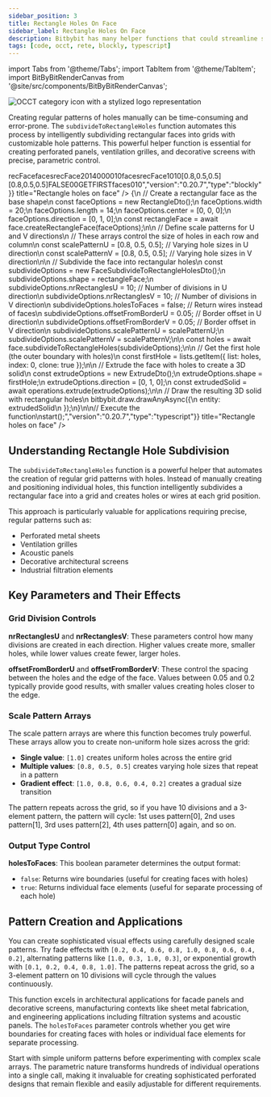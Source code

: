 ```yaml
---
sidebar_position: 3
title: Rectangle Holes On Face
sidebar_label: Rectangle Holes On Face
description: Bitbybit has many helper functions that could streamline some of the modeling tasks, such as subdividing given rectangle faces into multiple holes or wires.
tags: [code, occt, rete, blockly, typescript]
---
```


import Tabs from '@theme/Tabs';
import TabItem from '@theme/TabItem';
import BitByBitRenderCanvas from '@site/src/components/BitByBitRenderCanvas';

<img 
  class="category-icon-small" 
  src="https://s.bitbybit.dev/assets/icons/white/occt-icon.svg" 
  alt="OCCT category icon with a stylized logo representation" 
  title="OCCT category icon" />

Creating regular patterns of holes manually can be time-consuming and error-prone. The `subdivideToRectangleHoles` function automates this process by intelligently subdividing rectangular faces into grids with customizable hole patterns. This powerful helper function is essential for creating perforated panels, ventilation grilles, and decorative screens with precise, parametric control.

<Tabs groupId="simple-holes-live-examples">
<TabItem value="rete" label="Rete">
    <BitByBitRenderCanvas
    requireManualStart={true}
    script={{"script":"{\"id\":\"rete-v2-json\",\"nodes\":{\"5426441c41e8f5cf\":{\"id\":\"5426441c41e8f5cf\",\"name\":\"bitbybit.occt.shapes.face.createRectangleFace\",\"customName\":\"rectangle face\",\"async\":true,\"drawable\":true,\"data\":{\"genericNodeData\":{\"hide\":true,\"oneOnOne\":false,\"flatten\":0,\"forceExecution\":false},\"width\":20,\"length\":14,\"center\":[0,0,0],\"direction\":[0,1,0]},\"inputs\":{},\"position\":[345.2983055114746,314.52503173302796]},\"f22217faf02b0785\":{\"id\":\"f22217faf02b0785\",\"name\":\"bitbybit.occt.shapes.face.subdivideToRectangleHoles\",\"customName\":\"subdivide to rectangle holes\",\"async\":true,\"drawable\":true,\"data\":{\"genericNodeData\":{\"hide\":false,\"oneOnOne\":false,\"flatten\":0,\"forceExecution\":false},\"nrRectanglesU\":10,\"nrRectanglesV\":10,\"holesToFaces\":false,\"offsetFromBorderU\":0.05,\"offsetFromBorderV\":0.05},\"inputs\":{\"shape\":{\"connections\":[{\"node\":\"5426441c41e8f5cf\",\"output\":\"result\",\"data\":{}}]},\"scalePatternU\":{\"connections\":[{\"node\":\"550f3b6b8b2aa505\",\"output\":\"result\",\"data\":{}}]},\"scalePatternV\":{\"connections\":[{\"node\":\"99dd6ff34f6653e7\",\"output\":\"result\",\"data\":{}}]}},\"position\":[786.5151933544087,313.81030977782325]},\"6cabc11ad209ab15\":{\"id\":\"6cabc11ad209ab15\",\"name\":\"bitbybit.occt.operations.extrude\",\"customName\":\"extrude\",\"async\":true,\"drawable\":true,\"data\":{\"genericNodeData\":{\"hide\":false,\"oneOnOne\":false,\"flatten\":0,\"forceExecution\":false},\"direction\":[0,1,0]},\"inputs\":{\"shape\":{\"connections\":[{\"node\":\"1371efdcc602ecab\",\"output\":\"result\",\"data\":{}}]}},\"position\":[1617.2367813648507,314.2527322269106]},\"1371efdcc602ecab\":{\"id\":\"1371efdcc602ecab\",\"name\":\"bitbybit.lists.getItem\",\"customName\":\"get item\",\"async\":false,\"drawable\":false,\"data\":{\"genericNodeData\":{\"hide\":false,\"oneOnOne\":false,\"flatten\":0,\"forceExecution\":false},\"index\":0,\"clone\":true},\"inputs\":{\"list\":{\"connections\":[{\"node\":\"f22217faf02b0785\",\"output\":\"result\",\"data\":{}}]}},\"position\":[1224.9600069760618,315.2106752901691]},\"550f3b6b8b2aa505\":{\"id\":\"550f3b6b8b2aa505\",\"name\":\"bitbybit.json.parse\",\"customName\":\"parse\",\"async\":false,\"drawable\":false,\"data\":{\"genericNodeData\":{\"hide\":false,\"oneOnOne\":false,\"flatten\":0,\"forceExecution\":false},\"text\":\"[0.8,0.5,0.5]\"},\"inputs\":{},\"position\":[350.8630642517603,710.2281472271986]},\"99dd6ff34f6653e7\":{\"id\":\"99dd6ff34f6653e7\",\"name\":\"bitbybit.json.parse\",\"customName\":\"parse\",\"async\":false,\"drawable\":false,\"data\":{\"genericNodeData\":{\"hide\":false,\"oneOnOne\":false,\"flatten\":0,\"forceExecution\":false},\"text\":\"[0.8,0.5,0.5]\"},\"inputs\":{},\"position\":[349.19129322805645,984.5341384541671]}}}","version":"0.20.7","type":"rete"}}
    title="Rectangle holes on face"
    />
</TabItem>
<TabItem value="blockly" label="Blockly">
  <BitByBitRenderCanvas
    requireManualStart={true}
    script={{"script":"<xml xmlns=\"https://developers.google.com/blockly/xml\"><variables><variable id=\"Ldvr:Za]@6t%YtYC(fZb\">recFace</variable><variable id=\"[RsUo.DvUrH~{%iBh25D\">faces</variable></variables><block type=\"variables_set\" id=\"#1~0gby0xZk8BO,0au)F\" x=\"-166\" y=\"-194\"><field name=\"VAR\" id=\"Ldvr:Za]@6t%YtYC(fZb\">recFace</field><value name=\"VALUE\"><block type=\"bitbybit.occt.shapes.face.createRectangleFace\" id=\"!CO=J-c2+^0!Ox{z}V;5\"><value name=\"Width\"><block type=\"math_number\" id=\"Vqs!Pi/zzVA5e1*lI[[9\"><field name=\"NUM\">20</field></block></value><value name=\"Length\"><block type=\"math_number\" id=\"6knDm(2V*qrR|Mo^60Bc\"><field name=\"NUM\">14</field></block></value><value name=\"Center\"><block type=\"bitbybit.point.pointXYZ\" id=\"FyX3}}prU6rpGBLQ=WPy\"><value name=\"X\"><block type=\"math_number\" id=\"~H@ceir4M7[DA~MvLDBP\"><field name=\"NUM\">0</field></block></value><value name=\"Y\"><block type=\"math_number\" id=\"B!MlWD2h$pO%{@^:Mh(?\"><field name=\"NUM\">0</field></block></value><value name=\"Z\"><block type=\"math_number\" id=\"G@JSlI}e{wV1c}56A5m}\"><field name=\"NUM\">0</field></block></value></block></value><value name=\"Direction\"><block type=\"bitbybit.vector.vectorXYZ\" id=\"W;x/E^G1dC2[lb}o|^#P\"><value name=\"X\"><block type=\"math_number\" id=\"of+NQsRv__X;NS.4BMsA\"><field name=\"NUM\">0</field></block></value><value name=\"Y\"><block type=\"math_number\" id=\"Rp5E9W2-LsY8~hI$4T%h\"><field name=\"NUM\">1</field></block></value><value name=\"Z\"><block type=\"math_number\" id=\"jmOx3r:l+B-^4RE[[py!\"><field name=\"NUM\">0</field></block></value></block></value></block></value><next><block type=\"variables_set\" id=\"7*Dk6WG}@Y{?+KX#Wxn^\"><field name=\"VAR\" id=\"[RsUo.DvUrH~{%iBh25D\">faces</field><value name=\"VALUE\"><block type=\"base_time_await_return\" id=\"vjom`14/B5SYKuy|@cw_\"><value name=\"Promise\"><block type=\"bitbybit.occt.shapes.face.subdivideToRectangleHoles\" id=\"dr/T6dz~Lzt~Qd_0E=km\"><value name=\"Shape\"><block type=\"variables_get\" id=\"pq-VMi[cY0$}OceV^cQq\"><field name=\"VAR\" id=\"Ldvr:Za]@6t%YtYC(fZb\">recFace</field></block></value><value name=\"NrRectanglesU\"><block type=\"math_number\" id=\"Gxk:(zAF=jKWG5Fm:Lq/\"><field name=\"NUM\">10</field></block></value><value name=\"NrRectanglesV\"><block type=\"math_number\" id=\"@~RkT9BVYLu~6^PDXP@g\"><field name=\"NUM\">10</field></block></value><value name=\"ScalePatternU\"><block type=\"bitbybit.json.parse\" id=\"{_5^AzQFL$^Ok7/3Nz6T\"><value name=\"Text\"><block type=\"text\" id=\"OVM=1TcL(/mmP,j2mSI^\"><field name=\"TEXT\">[0.8,0.5,0.5]</field></block></value></block></value><value name=\"ScalePatternV\"><block type=\"bitbybit.json.parse\" id=\"_Se=aS*hq5Jd.LqTrrj7\"><value name=\"Text\"><block type=\"text\" id=\"S.vHkTz=$=-l`=ce+w%z\"><field name=\"TEXT\">[0.8,0.5,0.5]</field></block></value></block></value><value name=\"HolesToFaces\"><block type=\"logic_boolean\" id=\"vWy]^U.7YhT$lswl9%l;\"><field name=\"BOOL\">FALSE</field></block></value><value name=\"OffsetFromBorderU\"><block type=\"math_number\" id=\"}qpPiTh8M3GwUtRI6wA}\"><field name=\"NUM\">0</field></block></value><value name=\"OffsetFromBorderV\"><block type=\"math_number\" id=\"M]`=VH%S{PH4[lXspvLb\"><field name=\"NUM\">0</field></block></value></block></value></block></value><next><block type=\"bitbybit.draw.drawAnyAsyncNoReturn\" id=\"!!?5^fe7i-g^xtw{ATr8\"><value name=\"Entity\"><block type=\"bitbybit.occt.operations.extrude\" id=\"fty*6;3RO/+nM[xu3NNC\"><value name=\"Shape\"><block type=\"lists_getIndex\" id=\"[lg1DA5UnpQV@@d$yLRf\"><mutation statement=\"false\" at=\"false\"></mutation><field name=\"MODE\">GET</field><field name=\"WHERE\">FIRST</field><value name=\"VALUE\"><block type=\"variables_get\" id=\"HVzV,F)c[d%.wXLB8a~Q\"><field name=\"VAR\" id=\"[RsUo.DvUrH~{%iBh25D\">faces</field></block></value></block></value><value name=\"Direction\"><block type=\"bitbybit.vector.vectorXYZ\" id=\"HP=F/oRd$JU.}YM/ia-]\"><value name=\"X\"><block type=\"math_number\" id=\"26/,~=7uu9b.%x=b)~#c\"><field name=\"NUM\">0</field></block></value><value name=\"Y\"><block type=\"math_number\" id=\"Q;w%YnF2d#eXe:G,t0Zo\"><field name=\"NUM\">1</field></block></value><value name=\"Z\"><block type=\"math_number\" id=\"o.cgs^H|o4an=xAKqO19\"><field name=\"NUM\">0</field></block></value></block></value></block></value></block></next></block></next></block></xml>","version":"0.20.7","type":"blockly"}}
    title="Rectangle holes on face"
    />
</TabItem>
<TabItem value="typescript" label="TypeScript">
<BitByBitRenderCanvas
    requireManualStart={true}
    script={{"script":"// Import required DTOs for face creation, subdivision, and extrusion\nconst { RectangleDto, FaceSubdivideToRectangleHolesDto, ExtrudeDto } = Bit.Inputs.OCCT;\n// Import type definitions for type safety\ntype TopoDSFacePointer = Bit.Inputs.OCCT.TopoDSFacePointer;\ntype TopoDSWirePointer = Bit.Inputs.OCCT.TopoDSWirePointer;\n\n// Get access to OCCT modules for face operations\nconst { face } = bitbybit.occt.shapes;\nconst { operations } = bitbybit.occt;\nconst { lists } = bitbybit;\n\n// Define the main function to create rectangle holes on a face\nconst start = async () => {\n    // Create a rectangular face as the base shape\n    const faceOptions = new RectangleDto();\n    faceOptions.width = 20;\n    faceOptions.length = 14;\n    faceOptions.center = [0, 0, 0];\n    faceOptions.direction = [0, 1, 0];\n    const rectangleFace = await face.createRectangleFace(faceOptions);\n\n    // Define scale patterns for U and V directions\n    // These arrays control the size of holes in each row and column\n    const scalePatternU = [0.8, 0.5, 0.5]; // Varying hole sizes in U direction\n    const scalePatternV = [0.8, 0.5, 0.5]; // Varying hole sizes in V direction\n\n    // Subdivide the face into rectangular holes\n    const subdivideOptions = new FaceSubdivideToRectangleHolesDto<TopoDSFacePointer>();\n    subdivideOptions.shape = rectangleFace;\n    subdivideOptions.nrRectanglesU = 10;        // Number of divisions in U direction\n    subdivideOptions.nrRectanglesV = 10;        // Number of divisions in V direction\n    subdivideOptions.holesToFaces = false;      // Return wires instead of faces\n    subdivideOptions.offsetFromBorderU = 0.05;  // Border offset in U direction\n    subdivideOptions.offsetFromBorderV = 0.05;  // Border offset in V direction\n    subdivideOptions.scalePatternU = scalePatternU;\n    subdivideOptions.scalePatternV = scalePatternV;\n\n    const holes = await face.subdivideToRectangleHoles(subdivideOptions);\n\n    // Get the first hole (the outer boundary with holes)\n    const firstHole = lists.getItem({ list: holes, index: 0, clone: true });\n\n    // Extrude the face with holes to create a 3D solid\n    const extrudeOptions = new ExtrudeDto<TopoDSWirePointer>();\n    extrudeOptions.shape = firstHole;\n    extrudeOptions.direction = [0, 1, 0];\n    const extrudedSolid = await operations.extrude(extrudeOptions);\n\n    // Draw the resulting 3D solid with rectangular holes\n    bitbybit.draw.drawAnyAsync({\n        entity: extrudedSolid\n    });\n}\n\n// Execute the function\nstart();","version":"0.20.7","type":"typescript"}}
    title="Rectangle holes on face"
    />
</TabItem>
</Tabs>

## Understanding Rectangle Hole Subdivision

The `subdivideToRectangleHoles` function is a powerful helper that automates the creation of regular grid patterns with holes. Instead of manually creating and positioning individual holes, this function intelligently subdivides a rectangular face into a grid and creates holes or wires at each grid position.

This approach is particularly valuable for applications requiring precise, regular patterns such as:
- Perforated metal sheets
- Ventilation grilles
- Acoustic panels
- Decorative architectural screens
- Industrial filtration elements

## Key Parameters and Their Effects

### Grid Division Controls

**nrRectanglesU** and **nrRectanglesV**: These parameters control how many divisions are created in each direction. Higher values create more, smaller holes, while lower values create fewer, larger holes.

**offsetFromBorderU** and **offsetFromBorderV**: These control the spacing between the holes and the edge of the face. Values between 0.05 and 0.2 typically provide good results, with smaller values creating holes closer to the edge.

### Scale Pattern Arrays

The scale pattern arrays are where this function becomes truly powerful. These arrays allow you to create non-uniform hole sizes across the grid:

- **Single value**: `[1.0]` creates uniform holes across the entire grid
- **Multiple values**: `[0.8, 0.5, 0.5]` creates varying hole sizes that repeat in a pattern
- **Gradient effect**: `[1.0, 0.8, 0.6, 0.4, 0.2]` creates a gradual size transition

The pattern repeats across the grid, so if you have 10 divisions and a 3-element pattern, the pattern will cycle: 1st uses pattern[0], 2nd uses pattern[1], 3rd uses pattern[2], 4th uses pattern[0] again, and so on.

### Output Type Control

**holesToFaces**: This boolean parameter determines the output format:
- `false`: Returns wire boundaries (useful for creating faces with holes)
- `true`: Returns individual face elements (useful for separate processing of each hole)

## Pattern Creation and Applications

You can create sophisticated visual effects using carefully designed scale patterns. Try fade effects with `[0.2, 0.4, 0.6, 0.8, 1.0, 0.8, 0.6, 0.4, 0.2]`, alternating patterns like `[1.0, 0.3, 1.0, 0.3]`, or exponential growth with `[0.1, 0.2, 0.4, 0.8, 1.0]`. The patterns repeat across the grid, so a 3-element pattern on 10 divisions will cycle through the values continuously.

This function excels in architectural applications for facade panels and decorative screens, manufacturing contexts like sheet metal fabrication, and engineering applications including filtration systems and acoustic panels. The `holesToFaces` parameter controls whether you get wire boundaries for creating faces with holes or individual face elements for separate processing.

Start with simple uniform patterns before experimenting with complex scale arrays. The parametric nature transforms hundreds of individual operations into a single call, making it invaluable for creating sophisticated perforated designs that remain flexible and easily adjustable for different requirements.

